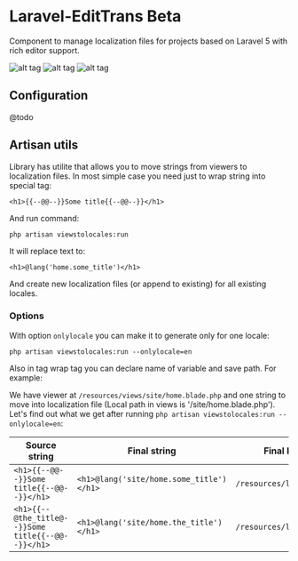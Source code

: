 # Laravel-EditTrans Beta

Component to manage localization files for projects based on Laravel 5 with rich editor support.

![alt tag](http://ambermuseum.ru/upl/ckeditor/2016-04-05_19-50-58.png)
![alt tag](http://ambermuseum.ru/upl/ckeditor/2016-04-05_19-54-41.png)
![alt tag](http://ambermuseum.ru/upl/ckeditor/2016-04-05_19-58-16.png)

## Configuration

@todo

## Artisan utils

Library has utilite that allows you to move strings from viewers to localization files.
In most simple case you need just to wrap string into special tag:

```
<h1>{{--@@--}}Some title{{--@@--}}</h1>
```

And run command:

```
php artisan viewstolocales:run
```

It will replace text to:

```
<h1>@lang('home.some_title')</h1>
```

And create new localization files (or append to existing) for all existing locales.

### Options

With option `onlylocale` you can make it to generate only for one locale:

```
php artisan viewstolocales:run --onlylocale=en
```

Also in tag wrap tag you can declare name of variable and save path. For example:

We have viewer at `/resources/views/site/home.blade.php` and one string to move into localization file (Local path in views is '/site/home.blade.php').
Let's find out what we get after running `php artisan viewstolocales:run --onlylocale=en`:

| Source string                                               |    Final string                         | Final localization file           | Comment             |
| ------------------------------------------------------------|-----------------------------------------|-----------------------------------|---------------------|
| `<h1>{{--@@--}}Some title{{--@@--}}</h1>`                   | `<h1>@lang('site/home.some_title')</h1>`  | `/resources/lang/en/site/home.php` |  `["some_title" => "Some title"]`   | Use original dir and file name, generate var name based on var text. |
| `<h1>{{--@the_title@--}}Some title{{--@@--}}</h1>`          | `<h1>@lang('site/home.the_title')</h1>`   | `/resources/lang/en/site/home.php` |  `["the_title"  => "Some title"]`   | Use original dir and file name, set var name. |



